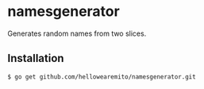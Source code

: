 # namesgenerator

Generates random names from two slices.

## Installation

```$ go get github.com/hellowearemito/namesgenerator.git```